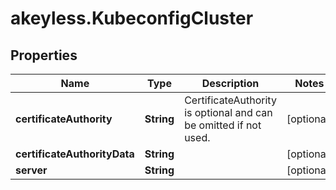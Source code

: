 # akeyless.KubeconfigCluster

## Properties

Name | Type | Description | Notes
------------ | ------------- | ------------- | -------------
**certificateAuthority** | **String** | CertificateAuthority is optional and can be omitted if not used. | [optional] 
**certificateAuthorityData** | **String** |  | [optional] 
**server** | **String** |  | [optional] 


